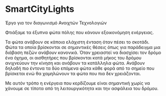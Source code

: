 # SmartCityLights

Έργο για τον διαγωνισμό Ανοιχτών Τεχνολογιών

Φτιάξαμε τα έξυπνα φώτα πόλης που κάνουν εξοικονόμηση ενέργειας.

Τα φώτα ανάβουν σε κάποια ελάχιστη ένταση όταν πέσει το σκοτάδι. 
Φώτα τα οποία βρίσκονται σε σημαντικές θέσεις όπως για παράδειγμα μια διάβαση πεζών ανάβουν κανονικά.
Όταν χρειαστεί να διασχίσει τον δρόμο ένα όχημα, οι αισθητήρες που βρίσκονται κατά μήκος του δρόμου ανιχνεύουν την κίνηση και ανάβουν τα κατάλληλα φώτα.
Ανάβουν δηλαδή πιο έντονα τα δύο επόμενα φώτα κάθε φορά από το σημείο που βρίσκεται ενώ θα χαμηλώνουν τα φώτα που πια δεν χρειάζονται.

Με αυτόν τρόπο η ενέργεια που κερδίζουμε είναι σημαντική χωρίς να χάνουμε σε τίποτα από τη λειτουργικότητα και την ασφάλεια του δρόμου.
